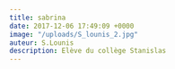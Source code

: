 ```yaml
---
title: sabrina
date: 2017-12-06 17:49:09 +0000
image: "/uploads/S_lounis_2.jpg"
auteur: S.Lounis
description: Elève du collège Stanislas
---
```


